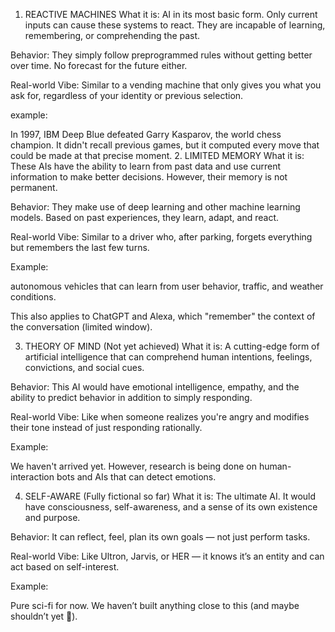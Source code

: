1. REACTIVE MACHINES
What it is: AI in its most basic form. Only current inputs can cause these systems to react. They are incapable of learning, remembering, or comprehending the past.

Behavior: They simply follow preprogrammed rules without getting better over time. No forecast for the future either.

Real-world Vibe: Similar to a vending machine that only gives you what you ask for, regardless of your identity or previous selection.

example:

In 1997, IBM Deep Blue defeated Garry Kasparov, the world chess champion. It didn't recall previous games, but it computed every move that could be made at that precise moment.
2. LIMITED MEMORY
What it is: These AIs have the ability to learn from past data and use current information to make better decisions. However, their memory is not permanent.

Behavior: They make use of deep learning and other machine learning models. Based on past experiences, they learn, adapt, and react.

Real-world Vibe: Similar to a driver who, after parking, forgets everything but remembers the last few turns.

Example:

autonomous vehicles that can learn from user behavior, traffic, and weather conditions.

This also applies to ChatGPT and Alexa, which "remember" the context of the conversation (limited window).

3. THEORY OF MIND (Not yet achieved)
What it is: A cutting-edge form of artificial intelligence that can comprehend human intentions, feelings, convictions, and social cues.

Behavior: This AI would have emotional intelligence, empathy, and the ability to predict behavior in addition to simply responding.

Real-world Vibe: Like when someone realizes you're angry and modifies their tone instead of just responding rationally.

Example:

We haven't arrived yet. However, research is being done on human-interaction bots and AIs that can detect emotions.

4. SELF-AWARE (Fully fictional so far)
What it is: The ultimate AI. It would have consciousness, self-awareness, and a sense of its own existence and purpose.

Behavior: It can reflect, feel, plan its own goals — not just perform tasks.

Real-world Vibe: Like Ultron, Jarvis, or HER — it knows it’s an entity and can act based on self-interest.

Example:

Pure sci-fi for now. We haven’t built anything close to this (and maybe shouldn’t yet 👀).
